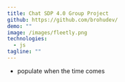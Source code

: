 ```yaml
---
title: Chat SDP 4.0 Group Project
github: https://github.com/brohudev/
demo: ""
image: /images/fleetly.png
technologies:
  - js
tagline: ""
---
```

- populate when the time comes